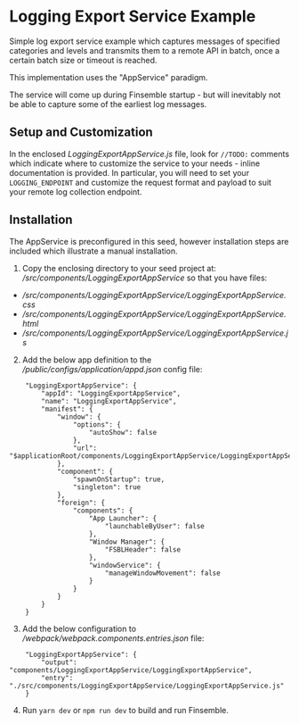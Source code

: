 # Logging Export Service Example #

Simple log export service example which captures messages of specified categories and levels and transmits them to a remote API in batch, once a certain batch size or timeout is reached.

This implementation uses the "AppService" paradigm.

The service will come up during Finsemble startup - but will inevitably not be able to capture some of the earliest log messages.

## Setup and Customization ##
In the enclosed _LoggingExportAppService.js_ file, look for `//TODO:` comments which indicate where to customize the service to your needs - inline documentation is provided. In particular, you will need to set your `LOGGING_ENDPOINT` and customize the request format and payload to suit your remote log collection endpoint.

## Installation ##
The AppService is preconfigured in this seed, however installation steps are included which illustrate a manual installation.

1. Copy the enclosing directory to your seed project at: _/src/components/LoggingExportAppService_
so that you have files:
- _/src/components/LoggingExportAppService/LoggingExportAppService.css_
- _/src/components/LoggingExportAppService/LoggingExportAppService.html_
- _/src/components/LoggingExportAppService/LoggingExportAppService.js_

2. Add the below app definition to the _/public/configs/application/appd.json_ config file:
```
    "LoggingExportAppService": {
        "appId": "LoggingExportAppService",
        "name": "LoggingExportAppService",
        "manifest": {
            "window": {
                "options": {
                    "autoShow": false
                },
                "url": "$applicationRoot/components/LoggingExportAppService/LoggingExportAppService.html"
            },
            "component": {
                "spawnOnStartup": true,
                "singleton": true
            },
            "foreign": {
                "components": {
                    "App Launcher": {
                        "launchableByUser": false
                    },
                    "Window Manager": {
                        "FSBLHeader": false
                    },
                    "windowService": {
                        "manageWindowMovement": false
                    }
                }
            }
        }
    }
```
3. Add the below configuration to _/webpack/webpack.components.entries.json_ file:
```
    "LoggingExportAppService": {
        "output": "components/LoggingExportAppService/LoggingExportAppService",
        "entry": "./src/components/LoggingExportAppService/LoggingExportAppService.js"
    }
```

4. Run `yarn dev` or `npm run dev` to build and run Finsemble.
